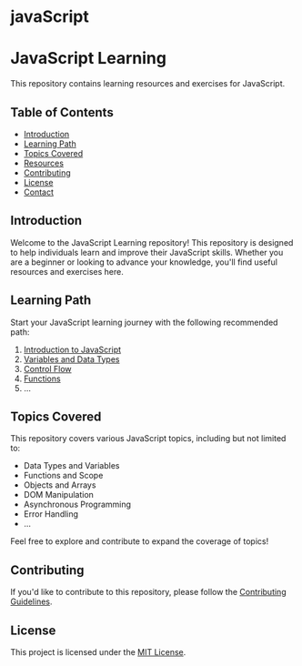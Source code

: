 # javaScript
# JavaScript Learning

This repository contains learning resources and exercises for JavaScript.

## Table of Contents

- [Introduction](#introduction)
- [Learning Path](#learning-path)
- [Topics Covered](#topics-covered)
- [Resources](#resources)
- [Contributing](#contributing)
- [License](#license)
- [Contact](#contact)

## Introduction

Welcome to the JavaScript Learning repository! This repository is designed to help individuals learn and improve their JavaScript skills. Whether you are a beginner or looking to advance your knowledge, you'll find useful resources and exercises here.

## Learning Path

Start your JavaScript learning journey with the following recommended path:

1. [Introduction to JavaScript](./topics/introduction.md)
2. [Variables and Data Types](./topics/variables.md)
3. [Control Flow](./topics/control-flow.md)
4. [Functions](./topics/functions.md)
5. ... 

## Topics Covered

This repository covers various JavaScript topics, including but not limited to:

- Data Types and Variables
- Functions and Scope
- Objects and Arrays
- DOM Manipulation
- Asynchronous Programming
- Error Handling
- ... 

Feel free to explore and contribute to expand the coverage of topics!

## Contributing

If you'd like to contribute to this repository, please follow the [Contributing Guidelines](CONTRIBUTING.md).

## License

This project is licensed under the [MIT License](LICENSE).
